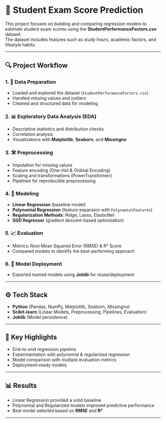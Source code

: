 # 📘 Student Exam Score Prediction

This project focuses on building and comparing regression models to estimate student exam scores using the **StudentPerformanceFactors.csv** dataset.  
The dataset includes features such as study hours, academic factors, and lifestyle habits.

---

## 🔍 Project Workflow

### 1. 📂 Data Preparation
- Loaded and explored the dataset (`StudentPerformanceFactors.csv`)
- Handled missing values and outliers
- Cleaned and structured data for modeling

### 2. 📊 Exploratory Data Analysis (EDA)
- Descriptive statistics and distribution checks  
- Correlation analysis  
- Visualizations with **Matplotlib**, **Seaborn**, and **Missingno**

### 3. 🛠 Preprocessing
- Imputation for missing values  
- Feature encoding (One-Hot & Ordinal Encoding)  
- Scaling and transformations (PowerTransformer)  
- Pipelines for reproducible preprocessing  

### 4. 🤖 Modeling
- **Linear Regression** (baseline model)  
- **Polynomial Regression** (feature expansion with `PolynomialFeatures`)  
- **Regularization Methods**: Ridge, Lasso, ElasticNet  
- **SGD Regressor** (gradient descent-based optimization)  

### 5. 📈 Evaluation
- Metrics: Root Mean Squared Error (RMSE) & R² Score  
- Compared models to identify the best-performing approach  

### 6. 💾 Model Deployment
- Exported trained models using **Joblib** for reuse/deployment

---

## ⚙️ Tech Stack
- **Python** (Pandas, NumPy, Matplotlib, Seaborn, Missingno)
- **Scikit-learn** (Linear Models, Preprocessing, Pipelines, Evaluation)
- **Joblib** (Model persistence)

---

## 📌 Key Highlights
- End-to-end regression pipeline  
- Experimentation with polynomial & regularized regression  
- Model comparison with multiple evaluation metrics  
- Deployment-ready models  

---

## 📊 Results
- Linear Regression provided a solid baseline  
- Polynomial and Regularized models improved predictive performance  
- Best model selected based on **RMSE** and **R²**

---
